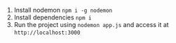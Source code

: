 1. Install nodemon `npm i -g nodemon`
2. Install dependencies `npm i`
3. Run the project using `nodemon app.js` and access it at `http://localhost:3000`
